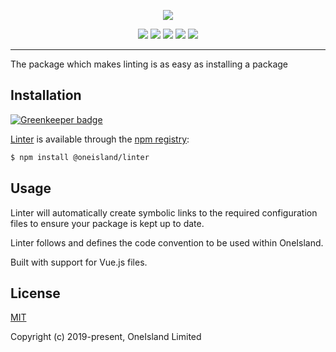 <p align="center">
  <a href="https://github.com/oneislandearth/linter" target="_blank">
    <img src=https://i.imgur.com/bqIMZaR.png">
  </a>
</p>
                                             
<p align="center">
  <a href="https://greenkeeper.io" target="_blank">
  <img src="https://badges.greenkeeper.io/oneislandearth/linter.svg"></a>
  <a href="https://travis-ci.org" target="_blank">
  <img src="https://api.travis-ci.org/oneislandearth/linter.svg?branch=master"></a>
  <a href="https://packagephobia.now.sh/result?p=@oneisland/linter" target="_blank">
  <img src="https://packagephobia.now.sh/badge?p=@oneisland/linter"></a>
  <a href="https://snyk.io/vuln/search?q=@oneisland/linter&type=npm" target="_blank">
  <img src="https://img.shields.io/snyk/vulnerabilities/github/oneislandearth/linter.svg"></a>
  <a href="https://www.npmjs.com/package/@oneisland/linter" target="_blank">
  <img src="https://img.shields.io/npm/l/@oneisland/linter.svg"></a>
</p>

***

The package which makes linting is as easy as installing a package

## Installation

[![Greenkeeper badge](https://badges.greenkeeper.io/oneislandearth/linter.svg)](https://greenkeeper.io/)

[Linter](https://github.com/oneislandearth/linter) is available through the [npm registry](https://www.npmjs.com/package/@oneisland/linter):

```bash
$ npm install @oneisland/linter
```

## Usage

Linter will automatically create symbolic links to the required configuration files to ensure your package is kept up to date.

Linter follows and defines the code convention to be used within OneIsland.

Built with support for Vue.js files.

## License

[MIT](http://opensource.org/licenses/MIT)

Copyright (c) 2019-present, OneIsland Limited
